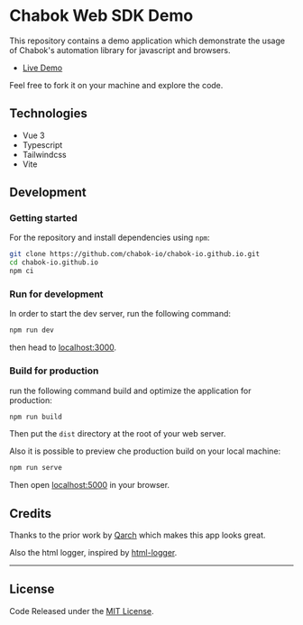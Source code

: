 # Chabok Web SDK Demo

This repository contains a demo application which demonstrate the usage of Chabok's automation library for javascript and browsers.

- [Live Demo](https://chabok-io.github.io/)

Feel free to fork it on your machine and explore the code.

## Technologies

- Vue 3
- Typescript
- Tailwindcss
- Vite


## Development

### Getting started

For the repository and install dependencies using `npm`:

```sh
git clone https://github.com/chabok-io/chabok-io.github.io.git
cd chabok-io.github.io
npm ci
```

### Run for development

In order to start the dev server, run the following command:

```sh
npm run dev
```

then head to [localhost:3000](http://localhost:3000).

### Build for production

run the following command build and optimize the application for production:

```sh
npm run build
```

Then put the `dist` directory at the root of your web server.

Also it is possible to preview che production build on  your local machine:

```sh
npm run serve
```

Then open [localhost:5000](http://localhost:5000) in your browser.

## Credits

Thanks to the prior work by [Qarch](https://github.com/im-Qarch) which makes this app looks great.

Also the html logger, inspired by [html-logger](https://github.com/b1tdust/html-logger).

<hr>

## License

Code Released under the [MIT License](https://github.com/chabok-io/chabok-io.github.io/blob/master/LICENSE).